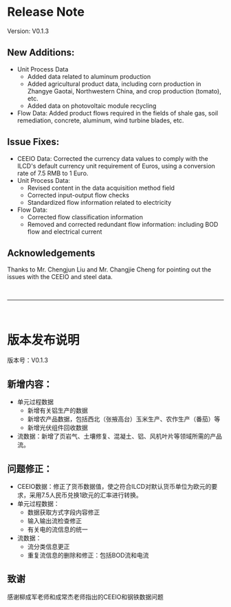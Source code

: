 # Release Note

Version: V0.1.3

## New Additions:

- Unit Process Data
  - Added data related to aluminum production
  - Added agricultural product data, including corn production in Zhangye Gaotai, Northwestern China, and crop production (tomato), etc.
  - Added data on photovoltaic module recycling
- Flow Data: Added product flows required in the fields of shale gas, soil remediation, concrete, aluminum, wind turbine blades, etc.

## Issue Fixes:

- CEEIO Data: Corrected the currency data values to comply with the ILCD's default currency unit requirement of Euros, using a conversion rate of 7.5 RMB to 1 Euro.
- Unit Process Data:
  - Revised content in the data acquisition method field
  - Corrected input-output flow checks
  - Standardized flow information related to electricity
- Flow Data:
  - Corrected flow classification information
  - Removed and corrected redundant flow information: including BOD flow and electrical current

## Acknowledgements

Thanks to Mr. Chengjun Liu and Mr. Changjie Cheng for pointing out the issues with the CEEIO and steel data.

<br>

---

<br>


# 版本发布说明

版本号：V0.1.3

## 新增内容：

- 单元过程数据
  - 新增有关铝生产的数据
  - 新增农产品数据，包括西北（张掖高台）玉米生产、农作生产（番茄）等
  - 新增光伏组件回收数据
- 流数据：新增了页岩气、土壤修复、混凝土、铝、风机叶片等领域所需的产品流。

## 问题修正：

- CEEIO数据：修正了货币数据值，使之符合ILCD对默认货币单位为欧元的要求，采用7.5人民币兑换1欧元的汇率进行转换。
- 单元过程数据：
  - 数据获取方式字段内容修正
  - 输入输出流检查修正
  - 有关电的流信息的统一
- 流数据：
  - 流分类信息更正
  - 重复流信息的删除和修正：包括BOD流和电流

## 致谢

感谢柳成军老师和成常杰老师指出的CEEIO和钢铁数据问题
